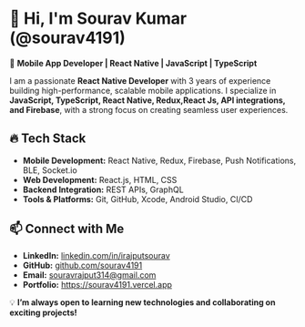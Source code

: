 # 👋 Hi, I'm Sourav Kumar (@sourav4191)  

🚀 **Mobile App Developer | React Native | JavaScript | TypeScript**  

I am a passionate **React Native Developer** with 3 years of experience building high-performance, scalable mobile applications. I specialize in **JavaScript, TypeScript, React Native, Redux,React Js, API integrations, and Firebase**, with a strong focus on creating seamless user experiences.  

## 🔥 Tech Stack  
- **Mobile Development:** React Native, Redux, Firebase, Push Notifications, BLE, Socket.io  
- **Web Development:** React.js, HTML, CSS  
- **Backend Integration:** REST APIs, GraphQL  
- **Tools & Platforms:** Git, GitHub, Xcode, Android Studio, CI/CD  


## 📫 Connect with Me  
- **LinkedIn:** [linkedin.com/in/irajputsourav](https://www.linkedin.com/in/irajputsourav/)  
- **GitHub:** [github.com/sourav4191](https://github.com/sourav4191)  
- **Email:** souravrajput314@gmail.com
- **Portfolio:** https://sourav4191.vercel.app

💡 **I’m always open to learning new technologies and collaborating on exciting projects!**  



<!---
sourav4191/sourav4191 is a ✨ special ✨ repository because its `README.md` (this file) appears on your GitHub profile.
You can click the Preview link to take a look at your changes.
--->
